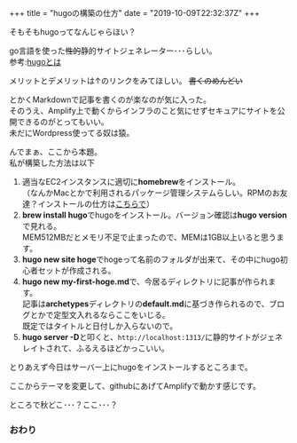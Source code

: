 +++
title = "hugoの構築の仕方"
date = "2019-10-09T22:32:37Z"
+++

そもそもhugoってなんじゃらほい？

go言語を使った~~性的~~静的サイトジェネレーター･･･らしい。  
参考:[hugoとは](http://www.study-hugo.com/basic/whats-hugo/)

メリットとデメリットは↑のリンクをみてほしい。
~~書くのめんどい~~

とかくMarkdownで記事を書くのが楽なのが気に入った。  
そのうえ、Amplify上で動くからインフラのこと気にせずセキュアにサイトを公開できるのがとってもいい。  
未だにWordpress使ってる奴は猿。

んでまぁ、ここから本題。  
私が構築した方法は以下

1. 適当なEC2インスタンスに適切に**homebrew**をインストール。  
（なんかMacとかで利用されるパッケージ管理システムらしい。RPMのお友達？インストールの仕方は[こちらで](https://qiita.com/omega999/items/6f65217b81ad3fffe7e6)）
2. **brew install hugo**でhugoをインストール。バージョン確認は**hugo version**で見れる。  
MEM512MBだとメモリ不足で止まったので、MEMは1GB以上いると思うます。　
3. **hugo new site hoge**でhogeって名前のフォルダが出来て、その中にhugo初心者セットが作成される。
4. **hugo new my-first-hoge.md**で、今居るディレクトリに記事が作られます。  
記事は**archetypes**ディレクトリの**default.md**に基づき作られるので、ブログとかで定型文入れるならここをいじる。  
既定ではタイトルと日付しか入らないので。
5. **hugo server -D**と叩くと、`http://localhost:1313/`に静的サイトがジェネレイトされて、ふるえるほどかっこいい。

とりあえず今日はサーバー上にhugoをインストールするところまで。

ここからテーマを変更して、githubにあげてAmplifyで動かす感じです。

ところで秋どこ･･･？ここ･･･？

### おわり